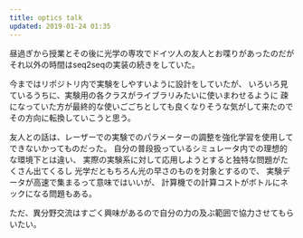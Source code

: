 ```yaml
---
title: optics talk
updated: 2019-01-24 01:35
---
```

昼過ぎから授業とその後に光学の専攻でドイツ人の友人とお喋りがあったのだが
それ以外の時間はseq2seqの実装の続きをしていた。

今まではリポジトリ内で実験をしやすいように設計をしていたが、
いろいろ見ているうちに、実験用の各クラスがライブラリみたいに使いまわせるように
疎になっていた方が最終的な使いごごちとしても良くなりそうな気がして来たので
その方向に転換していこうと思う。

友人との話は、レーザーでの実験でのパラメーターの調整を強化学習を使用してできないかってものだった。
自分の普段扱っているシミュレータ内での理想的な環境下とは違い、
実際の実験系に対して応用しようとすると独特な問題がたくさん出てくるし
光学だともちろん光の早さのものを対象とするので、
実験データが高速で集まるって意味ではいいが、
計算機での計算コストがボトルにネックになる問題もある。

ただ、異分野交流はすごく興味があるので自分の力の及ぶ範囲で協力させてもらいたい。
